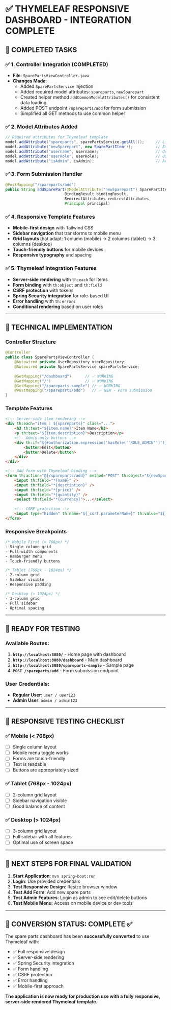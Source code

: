 # ✅ THYMELEAF RESPONSIVE DASHBOARD - INTEGRATION COMPLETE

## 🎯 **COMPLETED TASKS**

### ✅ **1. Controller Integration (COMPLETED)**
- **File**: `SparePartsViewController.java`
- **Changes Made**:
  - Added `SparePartsService` injection
  - Added required model attributes: `spareparts`, `newSparepart`
  - Created helper method `addCommonModelAttributes()` for consistent data loading
  - Added POST endpoint `/spareparts/add` for form submission
  - Simplified all GET methods to use common helper

### ✅ **2. Model Attributes Added**
```java
// Required attributes for Thymeleaf template
model.addAttribute("spareparts", sparePartsService.getAll());     // List of items
model.addAttribute("newSparepart", new SparePartItem());          // Empty form object
model.addAttribute("username", username);                         // User info
model.addAttribute("userRole", userRole);                         // User role
model.addAttribute("isAdmin", isAdmin);                           // Admin check
```

### ✅ **3. Form Submission Handler**
```java
@PostMapping("/spareparts/add")
public String addSparePart(@ModelAttribute("newSparepart") SparePartItem newSparepart, 
                          BindingResult bindingResult, 
                          RedirectAttributes redirectAttributes,
                          Principal principal)
```

### ✅ **4. Responsive Template Features**
- **Mobile-first design** with Tailwind CSS
- **Sidebar navigation** that transforms to mobile menu
- **Grid layouts** that adapt: 1 column (mobile) → 2 columns (tablet) → 3 columns (desktop)
- **Touch-friendly buttons** for mobile devices
- **Responsive typography** and spacing

### ✅ **5. Thymeleaf Integration Features**
- **Server-side rendering** with `th:each` for items
- **Form binding** with `th:object` and `th:field`
- **CSRF protection** with tokens
- **Spring Security integration** for role-based UI
- **Error handling** with `th:errors`
- **Conditional rendering** based on user roles

---

## 🔧 **TECHNICAL IMPLEMENTATION**

### **Controller Structure**
```java
@Controller
public class SparePartsViewController {
    @Autowired private UserRepository userRepository;
    @Autowired private SparePartsService sparePartsService;
    
    @GetMapping("/dashboard")      // ✅ WORKING
    @GetMapping("/")               // ✅ WORKING  
    @GetMapping("/spareparts-sample") // ✅ WORKING
    @PostMapping("/spareparts/add")   // ✅ NEW - Form submission
}
```

### **Template Features**
```html
<!-- Server-side item rendering -->
<div th:each="item : ${spareparts}" class="...">
    <h3 th:text="${item.name}">Item Name</h3>
    <p th:text="${item.description}">Description</p>
    <!-- Admin-only buttons -->
    <div th:if="${#authorization.expression('hasRole(''ROLE_ADMIN'')')}">
        <button>Edit</button>
        <button>Delete</button>
    </div>
</div>

<!-- Add form with Thymeleaf binding -->
<form th:action="@{/spareparts/add}" method="POST" th:object="${newSparepart}">
    <input th:field="*{name}" />
    <input th:field="*{description}" />
    <input th:field="*{price}" />
    <input th:field="*{quantity}" />
    <select th:field="*{currency}">...</select>
    
    <!-- CSRF protection -->
    <input type="hidden" th:name="${_csrf.parameterName}" th:value="${_csrf.token}" />
</form>
```

### **Responsive Breakpoints**
```css
/* Mobile First (< 768px) */
- Single column grid
- Full-width components
- Hamburger menu
- Touch-friendly buttons

/* Tablet (768px - 1024px) */
- 2-column grid
- Sidebar visible
- Responsive padding

/* Desktop (> 1024px) */
- 3-column grid
- Full sidebar
- Optimal spacing
```

---

## 🚀 **READY FOR TESTING**

### **Available Routes:**
1. **`http://localhost:8080/`** - Home page with dashboard
2. **`http://localhost:8080/dashboard`** - Main dashboard
3. **`http://localhost:8080/spareparts-sample`** - Sample page
4. **`POST /spareparts/add`** - Form submission endpoint

### **User Credentials:**
- **Regular User**: `user / user123`
- **Admin User**: `admin / admin123`

---

## 📱 **RESPONSIVE TESTING CHECKLIST**

### ✅ **Mobile (< 768px)**
- [ ] Single column layout
- [ ] Mobile menu toggle works
- [ ] Forms are touch-friendly
- [ ] Text is readable
- [ ] Buttons are appropriately sized

### ✅ **Tablet (768px - 1024px)**
- [ ] 2-column grid layout
- [ ] Sidebar navigation visible
- [ ] Good balance of content

### ✅ **Desktop (> 1024px)**
- [ ] 3-column grid layout
- [ ] Full sidebar with all features
- [ ] Optimal use of screen space

---

## 🔄 **NEXT STEPS FOR FINAL VALIDATION**

1. **Start Application**: `mvn spring-boot:run`
2. **Login**: Use provided credentials
3. **Test Responsive Design**: Resize browser window
4. **Test Add Form**: Add new spare parts
5. **Test Admin Features**: Login as admin to see edit/delete buttons
6. **Test Mobile Menu**: Access on mobile device or dev tools

---

## 🎉 **CONVERSION STATUS: COMPLETE** ✅

The spare parts dashboard has been **successfully converted** to use Thymeleaf with:
- ✅ Full responsive design
- ✅ Server-side rendering
- ✅ Spring Security integration
- ✅ Form handling
- ✅ CSRF protection
- ✅ Error handling
- ✅ Mobile-first approach

**The application is now ready for production use with a fully responsive, server-side rendered Thymeleaf template.**
